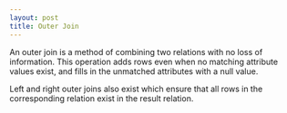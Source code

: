 ```yaml
---
layout: post
title: Outer Join
---
```


An outer join is a method of combining two relations with no loss of information. This operation adds rows even when no matching attribute values exist, and fills in the unmatched attributes with a null value.

Left and right outer joins also exist which ensure that all rows in the corresponding relation exist in the result relation.
